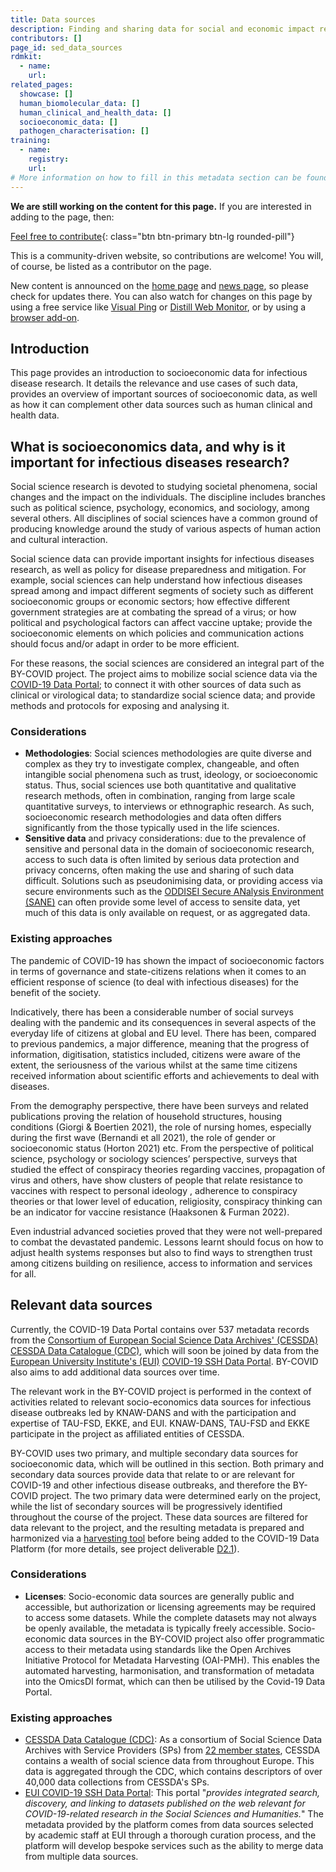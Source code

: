 ```yaml
---
title: Data sources
description: Finding and sharing data for social and economic impact related data sources.
contributors: []
page_id: sed_data_sources
rdmkit:
  - name:
    url:
related_pages: 
  showcase: []
  human_biomolecular_data: []
  human_clinical_and_health_data: []
  socioeconomic_data: []
  pathogen_characterisation: []
training:
  - name:
    registry:
    url:
# More information on how to fill in this metadata section can be found here https://www.infectious-diseases-toolkit.org/contribute/page-metadata
---
```


**We are still working on the content for this page.** If you are interested in adding to the page, then:

[Feel free to contribute](/contribute/){: class="btn btn-primary btn-lg rounded-pill"}

This is a community-driven website, so contributions are welcome! You will, of course, be listed as a contributor on the page.

New content is announced on the [home page](/) and [news page](/about/news), so please check for updates there. You can also watch for changes on this page by using a free service like [Visual Ping](https://visualping.io/) or [Distill Web Monitor](https://distill.io/), or by using a [browser add-on](https://chrome.google.com/webstore/detail/distill-web-monitor/inlikjemeeknofckkjolnjbpehgadgge?hl=en).

## Introduction

This page provides an introduction to socioeconomic data for infectious disease research. It details the relevance and use cases of such data, provides an overview of important sources of socioeconomic data, as well as how it can complement other data sources such as human clinical and health data.

## What is socioeconomics data, and why is it important for infectious diseases research?

Social science research is devoted to studying societal phenomena, social changes and the impact on the individuals. The discipline includes branches such as political science, psychology, economics, and sociology, among several others. All disciplines of social sciences have a common ground of producing knowledge around the study of various aspects of human action and cultural interaction.

Social science data can provide important insights for infectious diseases research, as well as policy for disease preparedness and mitigation. For example, social sciences can help understand how infectious diseases spread among and impact different segments of society such as different socioeconomic groups or economic sectors; how effective different government strategies are at combating the spread of a virus; or how political and psychological factors can affect vaccine uptake; provide the socioeconomic elements on which policies and communication actions should focus and/or adapt in order to be more efficient.

For these reasons, the social sciences are considered an integral part of the BY-COVID project. The project aims to mobilize social science data via the [COVID-19 Data Portal](https://www.covid19dataportal.org/); to connect it with other sources of data such as clinical or virological data; to standardize social science data; and provide methods and protocols for exposing and analysing it. 

### Considerations

- **Methodologies**: Social sciences methodologies are quite diverse and complex as they try to investigate complex, changeable, and often intangible social phenomena such as trust, ideology, or socioeconomic status. Thus, social sciences use both quantitative and qualitative research methods, often in combination, ranging from large scale quantitative surveys, to interviews or ethnographic research. As such, socioeconomic research methodologies and data often differs significantly from the those typically used in the life sciences. 
- **Sensitive data** and privacy considerations: due to the prevalence of sensitive and personal data in the domain of socioeconomic research, access to such data is often limited by serious data protection and privacy concerns, often making the use and sharing of such data difficult. Solutions such as pseudonimising data, or providing access via secure environments such as the [ODDISEI Secure ANalysis Environment (SANE)](https://odissei-data.nl/en/2022/02/secure-analysis-environment-sane-secure-data-for-social-sciences-and-humanities/) can often provide some level of access to sensite data, yet much of this data is only available on request, or as aggregated data. 

### Existing approaches

The pandemic of COVID-19 has shown the impact of socioeconomic factors in terms of governance and state-citizens relations when it comes to an efficient response of science (to deal with infectious diseases) for the benefit of the society. 

Indicatively, there has been a considerable number of social  surveys dealing with the pandemic and its consequences in several aspects of the everyday life of citizens at global and EU level. There has been, compared to previous pandemics, a major difference, meaning that the progress of information, digitisation, statistics included, citizens were aware of the extent, the seriousness of the various whilst at the same time citizens received information about scientific efforts and achievements to deal with diseases. 

From the demography perspective, there have been surveys and related publications proving the relation of household structures, housing conditions (Giorgi & Boertien 2021), the role of nursing homes, especially during the first wave (Bernandi et all 2021), the role of gender or socioeconomic status (Horton 2021) etc. From the perspective of political science, psychology or sociology sciences’  perspective, surveys that studied the effect of conspiracy theories regarding vaccines, propagation of virus and others, have show clusters of people that relate resistance to vaccines with respect to personal ideology , adherence to conspiracy theories or that lower level of education, religiosity, conspiracy thinking can be an indicator for vaccine resistance (Haaksonen & Furman 2022). 
 
Even industrial advanced societies proved that they were not well-prepared to combat the devastated pandemic. Lessons learnt should focus on how to adjust health systems responses but also to find ways to strengthen trust among citizens building on resilience, access to information and services for all. 

## Relevant data sources

<!--- Subsection related to a specific topic related to the data sources of the category that you selected.--->

Currently, the COVID-19 Data Portal contains over 537 metadata records from the [Consortium of European Social Science Data Archives' (CESSDA)](https://www.cessda.eu/) [CESSDA Data Catalogue (CDC)](https://datacatalogue.cessda.eu/), which will soon be joined by data from the [European University Institute's (EUI)](https://www.eui.eu/en/home) [COVID-19 SSH Data Portal](https://eui-covid-data.cottagelabs.com/). BY-COVID also aims to add additional data sources over time. 

The relevant work in the BY-COVID project is performed in the context of activities related to relevant socio-economics data sources for infectious disease outbreaks led by KNAW-DANS and with the participation and expertise of TAU-FSD, EKKE, and EUI. KNAW-DANS, TAU-FSD and EKKE participate in the project as affiliated entities of CESSDA. 

BY-COVID uses two primary, and multiple secondary data sources for socioeconomic data, which will be outlined in this section. Both primary and secondary data sources provide data that relate to or are relevant for COVID-19 and other infectious disease outbreaks, and therefore the BY-COVID project. The two primary data were determined early on the project, while the list of secondary sources will be progressively identified throughout the course of the project. These data sources are filtered for data relevant to the project, and the resulting metadata is prepared and harmonized via a [harvesting tool](https://docs.google.com/document/d/1a5mbLb3rNVTofD4jTTeIqN3qJnb2QhBI/edit#) before being added to the COVID-19 Data Platform (for more details, see project deliverable [D2.1](https://docs.google.com/document/d/1a5mbLb3rNVTofD4jTTeIqN3qJnb2QhBI/edit#heading=h.7ngyrwsprxyn)).


### Considerations

- **Licenses**: Socio-economic data sources are generally public and accessible, but authorization or licensing agreements may be required to access some datasets. While the complete datasets may not always be openly available, the metadata is typically freely accessible. Socio-economic data sources in the BY-COVID project also offer programmatic access to their metadata using standards like the Open Archives Initiative Protocol for Metadata Harvesting (OAI-PMH). This enables the automated harvesting, harmonisation, and transformation of metadata into the OmicsDI format, which can then be utilised by the Covid-19 Data Portal.

### Existing approaches

- [CESSDA Data Catalogue (CDC)](https://datacatalogue.cessda.eu/): As a consortium of Social Science Data Archives with Service Providers (SPs) from [22 member states](https://www.cessda.eu/About/Consortium), CESSDA contains a wealth of social science data from throughout Europe. This data is aggregated through the CDC, which contains descriptors of over 40,000 data collections from CESSDA's SPs.  
- [EUI COVID-19 SSH Data Portal](https://eui-covid-data.cottagelabs.com/): This portal "*provides integrated search, discovery, and linking to datasets published on the web relevant for COVID-19-related research in the Social Sciences and Humanities.*" The metadata provided by the platform comes from data sources selected by academic staff at EUI through a thorough curation process, and the platform will develop bespoke services such as the ability to merge data from multiple data sources. 
